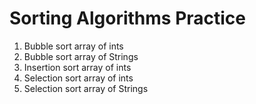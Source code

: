 # Sorting Algorithms Practice
1) Bubble sort array of ints
2) Bubble sort array of Strings
3) Insertion sort array of ints
4) Selection sort array of ints
5) Selection sort array of Strings
